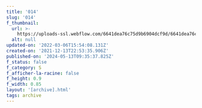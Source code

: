 ```yaml
---
title: '014'
slug: '014'
f_thumbnail:
  url: >-
    https://uploads-ssl.webflow.com/6641dea76c75d9b6904dcf9d/6641dea76c75d9b6904dd085_014.jpg
  alt: null
updated-on: '2022-03-06T15:54:08.131Z'
created-on: '2021-12-13T22:53:35.906Z'
published-on: '2024-05-13T09:35:37.825Z'
f_status: false
f_category: S
f_afficher-la-racine: false
f_height: 0.9
f_width: 0.85
layout: '[archive].html'
tags: archive
---
```



